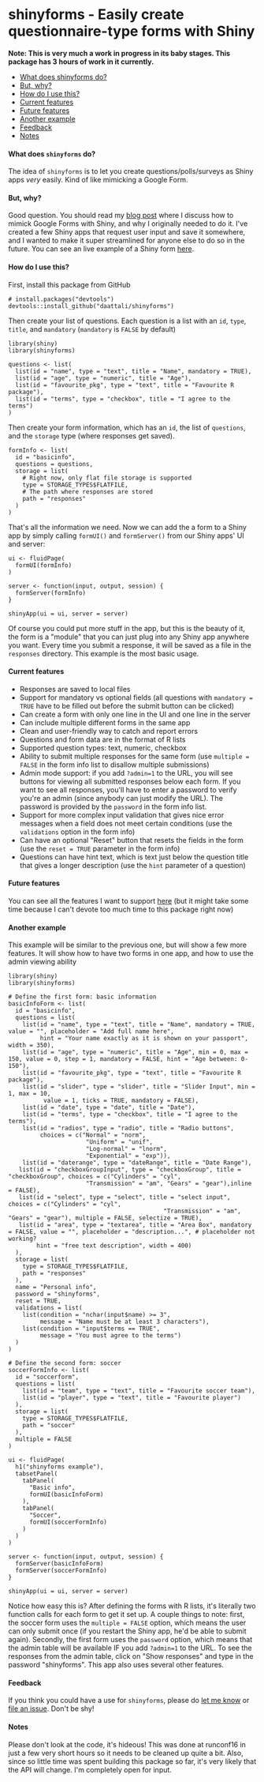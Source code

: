 # shinyforms - Easily create questionnaire-type forms with Shiny 

**Note: This is very much a work in progress in its baby stages. This package has 3 hours of work in it currently.**

- [What does shinyforms do?](#what-does-shinyforms-do)
- [But, why?](#buy-why)
- [How do I use this?](#how-do-i-use-this)
- [Current features](#current-features)
- [Future features](#future-features)
- [Another example](#another-example)
- [Feedback](#feedback)
- [Notes](#notes)

#### What does `shinyforms` do?

The idea of `shinyforms` is to let you create questions/polls/surveys as Shiny apps *very* easily.  Kind of like mimicking a Google Form.  

#### But, why?

Good question.  You should read my [blog post](http://deanattali.com/2015/06/14/mimicking-google-form-shiny/) where I discuss how to mimick Google Forms with Shiny, and why I originally needed to do it. I've created a few Shiny apps that request user input and save it somewhere, and I wanted to make it super streamlined for anyone else to do so in the future.  You can see an live example of a Shiny form [here](http://daattali.com/shiny/mimic-google-form/).

#### How do I use this?

First, install this package from GitHub

```
# install.packages("devtools")
devtools::install_github("daattali/shinyforms")
```

Then create your list of questions. Each question is a list with an `id`, `type`, `title`, and `mandatory` (`mandatory` is `FALSE` by default)

```
library(shiny)
library(shinyforms)

questions <- list(
  list(id = "name", type = "text", title = "Name", mandatory = TRUE),
  list(id = "age", type = "numeric", title = "Age"),
  list(id = "favourite_pkg", type = "text", title = "Favourite R package"),
  list(id = "terms", type = "checkbox", title = "I agree to the terms")
)
```

Then create your form information, which has an `id`, the list of `questions`, and the `storage` type (where responses get saved).

```
formInfo <- list(
  id = "basicinfo",
  questions = questions,
  storage = list(
    # Right now, only flat file storage is supported
    type = STORAGE_TYPES$FLATFILE,
    # The path where responses are stored
    path = "responses"
  )
)
```

That's all the information we need.  Now we can add the a form to a Shiny app by simply calling `formUI()` and `formServer()` from our Shiny apps' UI and server:

```
ui <- fluidPage(
  formUI(formInfo)
)

server <- function(input, output, session) {
  formServer(formInfo)
}

shinyApp(ui = ui, server = server)
```

Of course you could put more stuff in the app, but this is the beauty of it, the form is a "module" that you can just plug into any Shiny app anywhere you want. Every time you submit a response, it will be saved as a file in the `responses` directory. This example is the most basic usage.

#### Current features

- Responses are saved to local files
- Support for mandatory vs optional fields (all questions with `mandatory = TRUE` have to be filled out before the submit button can be clicked)
- Can create a form with only one line in the UI and one line in the server 
- Can include multiple different forms in the same app 
- Clean and user-friendly way to catch and report errors
- Questions and form data are in the format of R lists
- Supported question types: text, numeric, checkbox
- Ability to submit multiple responses for the same form (use `multiple = FALSE` in the form info list to disallow multiple submissions)
- Admin mode support: if you add `?admin=1` to the URL, you will see buttons for viewing all submitted responses below each form.  If you want to see all responses, you'll have to enter a password to verify you're an admin (since anybody can just modify the URL). The password is provided by the `password` in the form info list. 
- Support for more complex input validation that gives nice error messages when a field does not meet certain conditions (use the `validations` option in the form info)
- Can have an optional "Reset" button that resets the fields in the form (use the `reset = TRUE` parameter in the form info)
- Questions can have hint text, which is text just below the question title that gives a longer description (use the `hint` parameter of a question)

#### Future features

You can see all the features I want to support [here](https://github.com/daattali/shinyforms/issues) (but it might take some time because I can't devote too much time to this package right now)

#### Another example

This example will be similar to the previous one, but will show a few more features.  It will show how to have two forms in one app, and how to use the admin viewing ability

```
library(shiny)
library(shinyforms)

# Define the first form: basic information
basicInfoForm <- list(
  id = "basicinfo",
  questions = list(
    list(id = "name", type = "text", title = "Name", mandatory = TRUE, value = "", placeholder = "Add full name here", 
         hint = "Your name exactly as it is shown on your passport", width = 350),
    list(id = "age", type = "numeric", title = "Age", min = 0, max = 150, value = 0, step = 1, mandatory = FALSE, hint = "Age between: 0-150"),
    list(id = "favourite_pkg", type = "text", title = "Favourite R package"),
    list(id = "slider", type = "slider", title = "Slider Input", min = 1, max = 10,
          value = 1, ticks = TRUE, mandatory = FALSE),
    list(id = "date", type = "date", title = "Date"),
    list(id = "terms", type = "checkbox", title = "I agree to the terms"),
    list(id = "radios", type = "radio", title = "Radio buttons",
         choices = c("Normal" = "norm",
                      "Uniform" = "unif",
                      "Log-normal" = "lnorm",
                      "Exponential" = "exp")),
    list(id = "daterange", type = "dateRange", title = "Date Range"),
   list(id = "checkboxGroupInput", type = "checkboxGroup", title = "checkboxGroup", choices = c("Cylinders" = "cyl",
                      "Transmission" = "am", "Gears" = "gear"),inline = FALSE),
   list(id = "select", type = "select", title = "select input", choices = c("Cylinders" = "cyl",
                                            "Transmission" = "am", "Gears" = "gear"), multiple = FALSE, selectize = TRUE),
   list(id = "area", type = "textarea", title = "Area Box", mandatory = FALSE, value = "", placeholder = "description...", # placeholder not working?
        hint = "free text description", width = 400)
  ),
  storage = list(
    type = STORAGE_TYPES$FLATFILE,
    path = "responses"
  ),
  name = "Personal info",
  password = "shinyforms",
  reset = TRUE,
  validations = list(
    list(condition = "nchar(input$name) >= 3",
         message = "Name must be at least 3 characters"),
    list(condition = "input$terms == TRUE",
         message = "You must agree to the terms")
  )
)

# Define the second form: soccer
soccerFormInfo <- list(
  id = "soccerform",
  questions = list(
    list(id = "team", type = "text", title = "Favourite soccer team"),
    list(id = "player", type = "text", title = "Favourite player")
  ),
  storage = list(
    type = STORAGE_TYPES$FLATFILE,
    path = "soccer"
  ),
  multiple = FALSE
)

ui <- fluidPage(
  h1("shinyforms example"),
  tabsetPanel(
    tabPanel(
      "Basic info",
      formUI(basicInfoForm)
    ),
    tabPanel(
      "Soccer",
      formUI(soccerFormInfo)
    )
  )
)

server <- function(input, output, session) {
  formServer(basicInfoForm)
  formServer(soccerFormInfo)
}

shinyApp(ui = ui, server = server)
```

Notice how easy this is? After defining the forms with R lists, it's literally two function calls for each form to get it set up. A couple things to note: first, the soccer form uses the `multiple = FALSE` option, which means the user can only submit once (if you restart the Shiny app, he'd be able to submit again).  Secondly, the first form uses the `password` option, which means that the admin table will be available IF you add `?admin=1` to the URL. To see the responses from the admin table, click on "Show responses" and type in the password "shinyforms". This app also uses several other features.

#### Feedback

If you think you could have a use for `shinyforms`, please do [let me know](http://deanattali.com/aboutme/#contact) or [file an issue](https://github.com/daattali/shinyforms/issues). Don't be shy!

#### Notes

Please don't look at the code, it's hideous! This was done at runconf16 in just a few very short hours so it needs to be cleaned up quite a bit. Also, since so little time was spent building this package so far, it's very likely that the API will change. I'm completely open for input.
